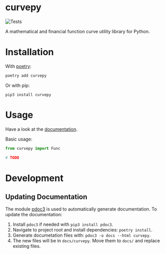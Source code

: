 # curvepy

![Tests](https://github.com/diatche/curvepy/workflows/Tests/badge.svg)

A mathematical and financial function curve utility library for Python.

# Installation

With [poetry](https://python-poetry.org):

```bash
poetry add curvepy
```

Or with pip:

```
pip3 install curvepy
```

# Usage

Have a look at the [documentation](https://diatche.github.io/curvepy/).

Basic usage:

```python
from curvepy import Func

# TODO
```

# Development

## Updating Documentation

The module [pdoc3](https://pdoc3.github.io/pdoc/) is used to automatically generate documentation. To update the documentation:

1. Install `pdoc3` if needed with `pip3 install pdoc3`.
2. Navigate to project root and install dependencies: `poetry install`.
3. Generate documetation files with: `pdoc3 -o docs --html curvepy`.
4. The new files will be in `docs/curvepy`. Move them to `docs/` and replace existing files.
